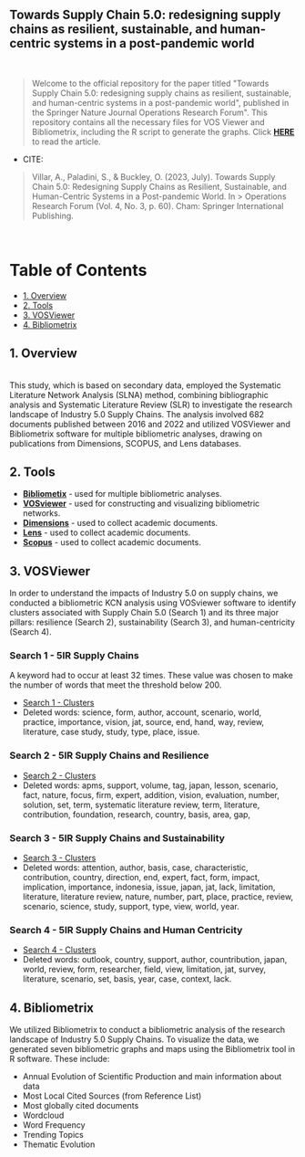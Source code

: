 
 
<h2>Towards Supply Chain 5.0: redesigning supply chains as resilient, sustainable, and human-centric systems in a post-pandemic world </h2>

 
 <br> 
 
 
>Welcome to the official repository for the paper titled "Towards Supply Chain 5.0: redesigning supply chains as resilient, sustainable, and human-centric systems in a post-pandemic world", published in the Springer Nature Journal Operations Research Forum". This repository contains all the necessary files for VOS Viewer and Bibliometrix, including the R script to generate the graphs. Click  [**HERE**](https://link.springer.com/article/10.1007/s43069-023-00234-3) to read the article.


* CITE:

> Villar, A., Paladini, S., & Buckley, O. (2023, July). Towards Supply Chain 5.0: Redesigning Supply Chains as Resilient, Sustainable, and Human-Centric Systems in a Post-pandemic World. In > Operations Research Forum (Vol. 4, No. 3, p. 60). Cham: Springer International Publishing.
 
 <br> 
 
<h1>Table of Contents</h1>
 
<!-- TOC -->
- [1. Overview](#1-overview)
- [2. Tools](#2-project-files)
- [3. VOSViewer](#3-vosviewer)
- [4. Bibliometrix](#4-bibliometrix) 
   
<!-- /TOC -->
 
## 1. Overview 
 <br> 
This study, which is based on secondary data, employed the Systematic Literature Network Analysis (SLNA) method, combining bibliographic analysis and Systematic Literature Review (SLR) to investigate the research landscape of Industry 5.0 Supply Chains. The analysis involved 682 documents published between 2016 and 2022 and utilized VOSViewer and Bibliometrix software for multiple bibliometric analyses, drawing on publications from Dimensions, SCOPUS, and Lens databases. 
<br>  

## 2. Tools 

* [**Bibliometix**](https://www.bibliometrix.org/home/) - used for multiple bibliometric analyses.
* [**VOSviewer**](https://www.vosviewer.com/) - used for constructing and visualizing bibliometric networks.
* [**Dimensions**](https://app.dimensions.ai) - used to collect academic documents. 
* [**Lens**](https://www.lens.org/) - used to collect academic documents. 
* [**Scopus**](https://www.scopus.com/) - used to collect academic documents. 

 
## 3. VOSViewer 

In order to understand the impacts of Industry 5.0 on supply chains, we conducted a bibliometric KCN analysis using VOSviewer software to identify clusters associated with Supply Chain 5.0 (Search 1) and its three major pillars: resilience (Search 2), sustainability (Search 3), and human-centricity (Search 4). 

### Search 1 - 5IR Supply Chains
  
A keyword had to occur at least 32 times. These value was chosen to make the number of words that meet the threshold below 200. 

* [Search 1 - Clusters](https://github.com/alicevillar/TowardsSupplyChain-5.0/blob/main/Useful%20docs/VosViewer-Clusters-keywords/VosViewer-Cluster-S1.pdf) 
* Deleted words: science, form, author, account, scenario, world, practice, importance, vision, jat, source, end, hand, way, review, literature, case study, study, type, place, issue. 

### Search 2 - 5IR Supply Chains and Resilience 

* [Search 2 - Clusters](https://github.com/alicevillar/TowardsSupplyChain-5.0/blob/main/Useful%20docs/VosViewer-Clusters-keywords/VosViewer-Cluster-S2.pdf) 
* Deleted words: apms, support, volume, tag, japan, lesson, scenario, fact, nature, focus, firm, expert, addition, vision, evaluation, number, solution, set, term, systematic literature review, term, literature, contribution, foundation, research, country, basis, area, gap, 


### Search 3 - 5IR Supply Chains and Sustainability 

* [Search 3 - Clusters](https://github.com/alicevillar/TowardsSupplyChain-5.0/blob/main/Useful%20docs/VosViewer-Clusters-keywords/VosViewer-Cluster-S3.pdf) 
* Deleted words: attention, author, basis, case, characteristic, contribution, country, direction, end, expert, fact, form, impact, implication, importance, indonesia, issue, japan, jat, lack, limitation, literature, literature review, nature, number, part, place, practice, review, scenario, science, study, support, type, view, world, year.

### Search 4 - 5IR Supply Chains and Human Centricity  

* [Search 4 - Clusters](https://github.com/alicevillar/TowardsSupplyChain-5.0/blob/main/Useful%20docs/VosViewer-Clusters-keywords/VosViewer-Cluster-S4.pdf) 
* Deleted words: outlook, country, support, author, countribution, japan, world, review, form, researcher, field, view, limitation, jat, survey, literature, scenario, set, basis, year, case, context, lack.

## 4. Bibliometrix 

We utilized Bibliometrix to conduct a bibliometric analysis of the research landscape of Industry 5.0 Supply Chains. To visualize the data, we generated seven bibliometric graphs and maps using the Bibliometrix tool in R software. These include:

* Annual Evolution of Scientific Production and main information about data 
* Most Local Cited Sources (from Reference List) 
* Most globally cited documents   
* Wordcloud 
* Word Frequency 
* Trending Topics 
* Thematic Evolution 


 
 
 
 
